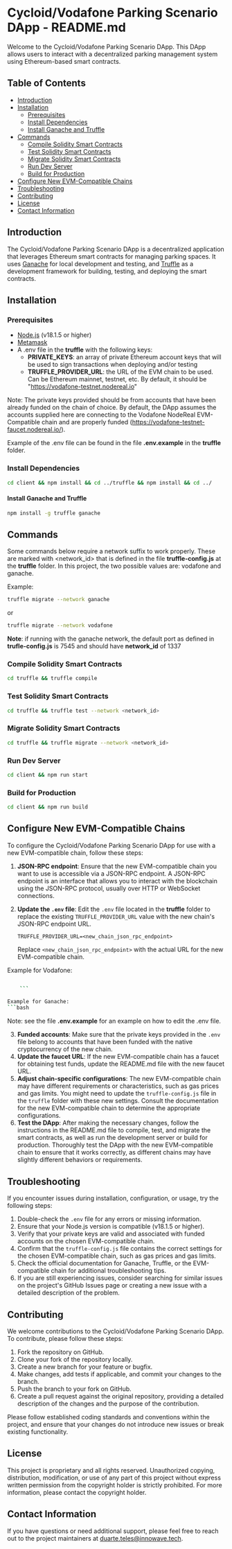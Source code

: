# Cycloid/Vodafone Parking Scenario DApp - README.md

Welcome to the Cycloid/Vodafone Parking Scenario DApp. This DApp allows users to interact with a decentralized parking
management system using Ethereum-based smart contracts.

## Table of Contents

- [Introduction](#introduction)
- [Installation](#installation)
    - [Prerequisites](#prerequisites)
    - [Install Dependencies](#install-dependencies)
    - [Install Ganache and Truffle](#install-ganache-and-truffle)
- [Commands](#commands)
    - [Compile Solidity Smart Contracts](#compile-solidity-smart-contracts)
    - [Test Solidity Smart Contracts](#test-solidity-smart-contracts)
    - [Migrate Solidity Smart Contracts](#migrate-solidity-smart-contracts)
    - [Run Dev Server](#run-dev-server)
    - [Build for Production](#build-for-production)
- [Configure New EVM-Compatible Chains](#configure-new-evm-compatible-chains)
- [Troubleshooting](#troubleshooting)
- [Contributing](#contributing)
- [License](#license)
- [Contact Information](#contact-information)

## Introduction

The Cycloid/Vodafone Parking Scenario DApp is a decentralized application that leverages Ethereum smart contracts for
managing parking spaces. It uses [Ganache](https://www.trufflesuite.com/ganache) for local development and testing,
and [Truffle](https://www.trufflesuite.com/truffle) as a development framework for building, testing, and deploying the
smart contracts.

## Installation

### Prerequisites

- [Node.js](https://nodejs.org/en/) (v18.1.5 or higher)
- [Metamask](https://metamask.io/)
- A .env file in the **truffle** with the following keys:
    - **PRIVATE_KEYS**: an array of private Ethereum account keys that will be used to sign transactions when deploying
      and/or testing
    - **TRUFFLE_PROVIDER_URL**: the URL of the EVM chain to be used. Can be Ethereum mainnet, testnet, etc. By default,
      it
      should be "https://vodafone-testnet.nodereal.io"

Note: The private keys provided should be from accounts that have been already funded on the chain of choice. By
default, the DApp assumes the accounts supplied here are connecting to the Vodafone NodeReal EVM-Compatible chain and
are properly funded (https://vodafone-testnet-faucet.nodereal.io/).

Example of the .env file can be found in the file **.env.example** in the **truffle** folder.

### Install Dependencies

```bash
cd client && npm install && cd ../truffle && npm install && cd ../
```

#### Install Ganache and Truffle

```bash
npm install -g truffle ganache
```

## Commands

Some commands below require a network suffix to work properly. These are marked with <network_id> that is defined in the file **truffle-config.js** at the **truffle** folder. In this project, the two possible values are: vodafone and ganache.

Example:

```bash
truffle migrate --network ganache
```

or

```bash 
truffle migrate --network vodafone
```

**Note**: if running with the ganache network, the default port as defined in **trufle-config.js** is 7545 and should have **network_id** of 1337

### Compile Solidity Smart Contracts

```bash
cd truffle && truffle compile
```

### Test Solidity Smart Contracts

```bash
cd truffle && truffle test --network <network_id>
```

### Migrate Solidity Smart Contracts

```bash
cd truffle && truffle migrate --network <network_id>
```

### Run Dev Server

```bash
cd client && npm run start
```

### Build for Production

```bash
cd client && npm run build
```

## Configure New EVM-Compatible Chains

To configure the Cycloid/Vodafone Parking Scenario DApp for use with a new EVM-compatible chain, follow these steps:

1. **JSON-RPC endpoint**: Ensure that the new EVM-compatible chain you want to use is accessible via a JSON-RPC
   endpoint. A JSON-RPC endpoint is an interface that allows you to interact with the blockchain using the JSON-RPC
   protocol, usually over HTTP or WebSocket connections.
2. **Update the `.env` file**: Edit the `.env` file located in the **truffle** folder to replace the
   existing `TRUFFLE_PROVIDER_URL` value with the new chain's JSON-RPC endpoint URL.

   ```node
   TRUFFLE_PROVIDER_URL=<new_chain_json_rpc_endpoint>
   ```

   Replace `<new_chain_json_rpc_endpoint>` with the actual URL for the new EVM-compatible chain.

Example for Vodafone:

```bash

    ```

Example for Ganache:
```bash
```

Note: see the file **.env.example** for an example on how to edit the .env file.

3. **Funded accounts**: Make sure that the private keys provided in the `.env` file belong to accounts that have been
   funded with the native cryptocurrency of the new chain.
4. **Update the faucet URL**: If the new EVM-compatible chain has a faucet for obtaining test funds, update the
   README.md file with the new faucet URL.
5. **Adjust chain-specific configurations**: The new EVM-compatible chain may have different requirements or
   characteristics, such as gas prices and gas limits. You might need to update the `truffle-config.js` file in
   the `truffle` folder with these new settings. Consult the documentation for the new EVM-compatible chain to determine
   the appropriate configurations.
6. **Test the DApp**: After making the necessary changes, follow the instructions in the README.md file to compile,
   test, and migrate the smart contracts, as well as run the development server or build for production. Thoroughly test
   the DApp with the new EVM-compatible chain to ensure that it works correctly, as different chains may have slightly
   different behaviors or requirements.

## Troubleshooting

If you encounter issues during installation, configuration, or usage, try the following steps:

1. Double-check the `.env` file for any errors or missing information.
2. Ensure that your Node.js version is compatible (v18.1.5 or higher).
3. Verify that your private keys are valid and associated with funded accounts on the chosen EVM-compatible chain.
4. Confirm that the `truffle-config.js` file contains the correct settings for the chosen EVM-compatible chain, such as
   gas prices and gas limits.
5. Check the official documentation for Ganache, Truffle, or the EVM-compatible chain for additional troubleshooting
   tips.
6. If you are still experiencing issues, consider searching for similar issues on the project's GitHub Issues page or
   creating a new issue with a detailed description of the problem.

## Contributing

We welcome contributions to the Cycloid/Vodafone Parking Scenario DApp. To contribute, please follow these steps:

1. Fork the repository on GitHub.
2. Clone your fork of the repository locally.
3. Create a new branch for your feature or bugfix.
4. Make changes, add tests if applicable, and commit your changes to the branch.
5. Push the branch to your fork on GitHub.
6. Create a pull request against the original repository, providing a detailed description of the changes and the
   purpose of the contribution.

Please follow established coding standards and conventions within the project, and ensure that your changes do not
introduce new issues or break existing functionality.

## License

This project is proprietary and all rights reserved. Unauthorized copying, distribution, modification, or use of any
part of this project without express written permission from the copyright holder is strictly prohibited. For more
information, please contact the copyright holder.

## Contact Information

If you have questions or need additional support, please feel free to reach out to the project maintainers
at [duarte.teles@innowave.tech](mailto:duarte.teles@innowave.tech).
